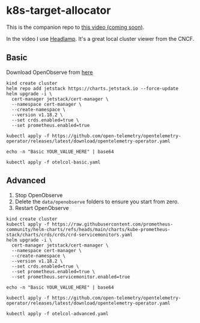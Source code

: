 # k8s-target-allocator

This is the companion repo to [this video (coming soon)](https://example.com).

In the video I use [Headlamp](https://headlamp.dev). It's a great local cluster viewer from the CNCF.

## Basic

Download OpenObserve from [here](https://github.com/openobserve/openobserve/releases)

```
kind create cluster
helm repo add jetstack https://charts.jetstack.io --force-update
helm upgrade -i \
  cert-manager jetstack/cert-manager \
  --namespace cert-manager \
  --create-namespace \
  --version v1.18.2 \
  --set crds.enabled=true \
  --set prometheus.enabled=true

kubectl apply -f https://github.com/open-telemetry/opentelemetry-operator/releases/latest/download/opentelemetry-operator.yaml

echo -n "Basic YOUR_VALUE_HERE" | base64

kubectl apply -f otelcol-basic.yaml
```

## Advanced

1. Stop OpenObserve
2. Delete the `data/openobserve` folders to ensure you start from zero.
3. Restart OpenObserve

```
kind create cluster
kubectl apply -f https://raw.githubusercontent.com/prometheus-community/helm-charts/refs/heads/main/charts/kube-prometheus-stack/charts/crds/crds/crd-servicemonitors.yaml
helm upgrade -i \
  cert-manager jetstack/cert-manager \
  --namespace cert-manager \
  --create-namespace \
  --version v1.18.2 \
  --set crds.enabled=true \
  --set prometheus.enabled=true \
  --set prometheus.servicemonitor.enabled=true

echo -n "Basic YOUR_VALUE_HERE" | base64

kubectl apply -f https://github.com/open-telemetry/opentelemetry-operator/releases/latest/download/opentelemetry-operator.yaml

kubectl apply -f otelcol-advanced.yaml
```
